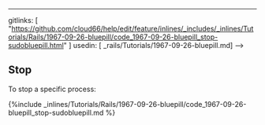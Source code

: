 ---
gitlinks: [ "https://github.com/cloud66/help/edit/feature/inlines/_includes/_inlines/Tutorials/Rails/1967-09-26-bluepill/code_1967-09-26-bluepill_stop-sudobluepill.html" ]
 usedin: [ _rails/Tutorials/1967-09-26-bluepill.md] -->


## Stop

To stop a specific process:



{%include _inlines/Tutorials/Rails/1967-09-26-bluepill/code_1967-09-26-bluepill_stop-sudobluepill.md %}




